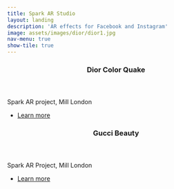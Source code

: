 ```yaml
---
title: Spark AR Studio
layout: landing
description: 'AR effects for Facebook and Instagram'
image: assets/images/dior/dior1.jpg
nav-menu: true
show-tile: true
---
```


<!-- Main -->
<div id="main">


<!-- Two -->
<section id="two" class="spotlights">
	<section>
		<a href="{% post_url 2019-4-29-dior %}" class="image" style="background: url('assets/images/dior/dior1.jpg') no-repeat center center; background-size: cover">
		</a>
		<div class="content">
			<div class="inner">
				<header class="major">
					<h3>Dior Color Quake</h3>
				</header>
				<p>
				Spark AR project, Mill London
				</p>
				<ul class="actions">
					<li><a href="{% post_url 2019-4-29-dior %}" class="button">Learn more</a></li>
				</ul>
			</div>
		</div>
	</section>
	<section>
		<a href="{% post_url 2019-5-1-gucci %}" class="image" style="background: url('assets/images/gucci/gucci_1.png') no-repeat center center; background-size: cover">
		</a>
		<div class="content">
			<div class="inner">
				<header class="major">
					<h3>Gucci Beauty</h3>
				</header>
				<p>Spark AR Project, Mill London</p>
				<ul class="actions">
					<li><a href="{% post_url 2019-5-1-gucci %}" class="button">Learn more</a></li>
				</ul>
			</div>
		</div>
	</section>
	<!--<section>
		<a href="generic.html" class="image">
			<img src="assets/images/pic10.jpg" alt="" data-position="25% 25%" />
		</a>
		<div class="content">
			<div class="inner">
				<header class="major">
					<h3>Sed nunc ligula</h3>
				</header>
				<p>Nullam et orci eu lorem consequat tincidunt vivamus et sagittis magna sed nunc rhoncus condimentum sem. In efficitur ligula tate urna. Maecenas massa sed magna lacinia magna pellentesque lorem ipsum dolor. Nullam et orci eu lorem consequat tincidunt. Vivamus et sagittis tempus.</p>
				<ul class="actions">
					<li><a href="generic.html" class="button">Learn more</a></li>
				</ul>
			</div>
		</div>
	</section> -->
</section>

<!-- Three -->
<!-- <section id="three">
	<div class="inner">
		<header class="major">
			<h2>Massa libero</h2>
		</header>
		<p>Nullam et orci eu lorem consequat tincidunt vivamus et sagittis libero. Mauris aliquet magna magna sed nunc rhoncus pharetra. Pellentesque condimentum sem. In efficitur ligula tate urna. Maecenas laoreet massa vel lacinia pellentesque lorem ipsum dolor. Nullam et orci eu lorem consequat tincidunt. Vivamus et sagittis libero. Mauris aliquet magna magna sed nunc rhoncus amet pharetra et feugiat tempus.</p>
		<ul class="actions">
			<li><a href="generic.html" class="button next">Get Started</a></li>
		</ul>
	</div>
</section> -->

</div>
